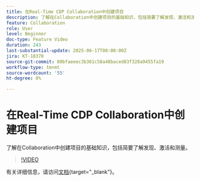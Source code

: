 ```yaml
---
title: 在Real-Time CDP Collaboration中创建项目
description: 了解在Collaboration中创建项目的基础知识，包括简要了解发现、激活和测量。
feature: Collaboration
role: User
level: Beginner
doc-type: Feature Video
duration: 243
last-substantial-update: 2025-06-17T00:00:00Z
jira: KT-18370
source-git-commit: 00bfaeeec3b361c58a48baced83f328a9455fa19
workflow-type: tm+mt
source-wordcount: '55'
ht-degree: 0%

---
```



# 在Real-Time CDP Collaboration中创建项目

了解在Collaboration中创建项目的基础知识，包括简要了解发现、激活和测量。

>[!VIDEO](https://video.tv.adobe.com/v/3464044/?learn=on&enablevpops&captions=chi_hans)

有关详细信息，请访问[文档](https://experienceleague.adobe.com/zh-hans/docs/real-time-cdp-collaboration/using/collaborate/manage-projects){target="_blank"}。

